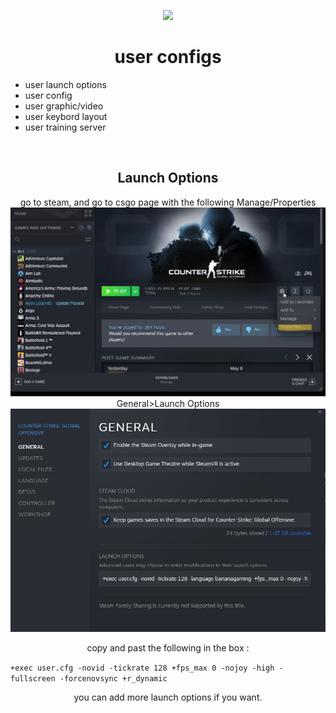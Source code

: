 
<p align="center">
  <a href="http://landing.ant.design">
    <img src="https://img.icons8.com/color/200/000000/counter-strike-source.png"/>
  </a>
</p>
<h1 align="center">user configs</h1>



<ul>
  <li>user launch options</li>
  <li>user config</li>
  <li>user graphic/video</li>
  <li>user keybord layout</li>
  <li>user training server</li>  
</ul>  



<br>
<h2 align="center">Launch Options</h2>
<p align="center">
go to steam, and go to csgo page with the following Manage/Properties
<img src="/etc/LaunchOptions-2.png"/>
General>Launch Options
<img src="/etc/LaunchOptions-1.png"/>
<br>
 <p align="center">
 copy and past the following in the box : 


`+exec user.cfg -novid -tickrate 128 +fps_max 0 -nojoy -high -fullscreen -forcenovsync +r_dynamic`

 <p align="center">
 you can add more launch options if you want.
 </p>
</p>
